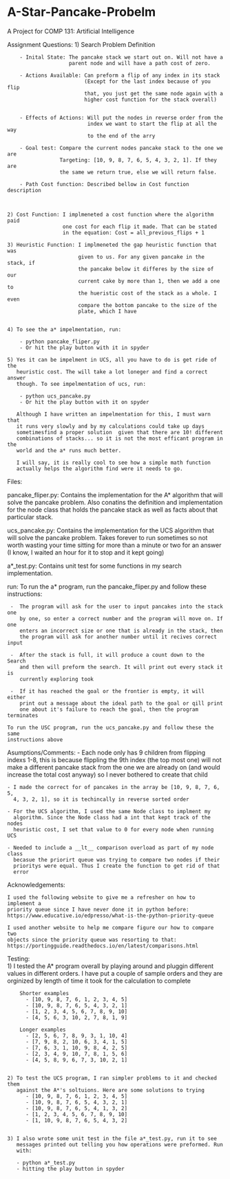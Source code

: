 # A-Star-Pancake-Probelm
A Project for COMP 131: Artificial Intelligence

Assignment Questions:
    1) Search Problem Definition
    
        - Inital State: The pancake stack we start out on. Will not have a
                        parent node and will have a path cost of zero.
                
        - Actions Available: Can preform a flip of any index in its stack 
                             (Except for the last index because of you flip 
                             that, you just get the same node again with a 
                             higher cost function for the stack overall)
                             
        
        - Effects of Actions: Will put the nodes in reverse order from the 
                              index we want to start the flip at all the way
                              to the end of the arry
        
        - Goal test: Compare the current nodes pancake stack to the one we are
                     Targeting: [10, 9, 8, 7, 6, 5, 4, 3, 2, 1]. If they are
                     the same we return true, else we will return false.
        
        - Path Cost function: Described bellow in Cost function description
        
         
    
    2) Cost Function: I implmeneted a cost function where the algorithm paid 
                      one cost for each flip it made. That can be stated
                      in the equation: Cost = all_previous_flips + 1 
    
    3) Heuristic Function: I implmeneted the gap heuristic function that was
                           given to us. For any given pancake in the stack, if
                           the pancake below it differes by the size of our
                           current cake by more than 1, then we add a one to 
                           the hueristic cost of the stack as a whole. I even
                           compare the bottom pancake to the size of the 
                           plate, which I have 
                           
    
    4) To see the a* impelmentation, run:
    
        - python pancake_fliper.py 
        - Or hit the play button with it in spyder
    
    5) Yes it can be impelment in UCS, all you have to do is get ride of the
       heuristic cost. The will take a lot loneger and find a correct answer
       though. To see impelmentation of ucs, run:
       
        - python ucs_pancake.py
        - Or hit the play button with it on spyder
        
       Although I have written an impelmentation for this, I must warn that 
       it runs very slowly and by my calculations could take up days 
       sometimesfind a proper solution  given that there are 10! different 
       combinations of stacks... so it is not the most efficant program in the
       world and the a* runs much better.
       
       I will say, it is really cool to see how a simple math function 
       actually helps the algorithm find were it needs to go.
    




Files:

  pancake_fliper.py:
    Contains the implementation for the A* algorithm that will solve the 
    pancake problem. Also conatins the definition and implementation for the
    node class that holds the pancake stack as well as facts about that 
    particular stack. 
    
  ucs_pancake.py:
    Contains the implementation for the UCS algorithm that will solve the 
    pancake problem. Takes forever to run sometimes so not worth wasting your
    time sitting for more than a minute or two for an answer (I know, I waited
    an hour for it to stop and it kept going)

  a*_test.py:
    Contains unit test for some functions in my search implementation.





run: 
    To run the a* program, run the pancake_fliper.py and follow these 
    instructions:
    
     -  The program will ask for the user to input pancakes into the stack one
        by one, so enter a correct number and the program will move on. If one
        enters an incorrect size or one that is already in the stack, then
        the program will ask for another number until it recives correct input
        
     -  After the stack is full, it will produce a count down to the Search
        and then will preform the search. It will print out every stack it is
        currently exploring took
    
     -  If it has reached the goal or the frontier is empty, it will either
        print out a message about the ideal path to the goal or qill print
        one about it's failure to reach the goal, then the program terminates
     
    To run the USC program, run the ucs_pancake.py and follow these the same
    instructions above





Asumptions/Comments:
    - Each node only has 9 children from flipping indexs 1-8, this is because 
      flippling the 9th index (the top most one) will not make a different 
      pancake stack from the one we are already on (and would increase the
      total cost anyway) so I never bothered to create that child
      
    - I made the correct for of pancakes in the array be [10, 9, 8, 7, 6, 5, 
      4, 3, 2, 1], so it is techincally in reverse sorted order
      
    - For the UCS algorithm, I used the same Node class to implment my 
      algorithm. Since the Node class had a int that kept track of the nodes
      heuristic cost, I set that value to 0 for every node when running UCS
     
    - Needed to include a __lt__ comparison overload as part of my node class
      becasue the priorirt queue was trying to compare two nodes if their 
      prioritys were equal. Thus I create the function to get rid of that 
      error


Acknowledgements:
   
    I used the following website to give me a refresher on how to implement a
    priority queue since I have never done it in python before: 
    https://www.educative.io/edpresso/what-is-the-python-priority-queue
    
    I used another website to help me compare figure our how to compare two 
    objects since the priority queue was resorting to that:
    https://portingguide.readthedocs.io/en/latest/comparisons.html


Testing:  
    1) I tested the A* program overall by playing around and pluggin different 
       values in different orders. I have put a couple of sample orders 
       and they are orginized by length of time it took for the calculation 
       to complete
    
        Shorter examples
          - [10, 9, 8, 7, 6, 1, 2, 3, 4, 5]
          - [10, 9, 8, 7, 6, 5, 4, 3, 2, 1]
          - [1, 2, 3, 4, 5, 6, 7, 8, 9, 10]
          - [4, 5, 6, 3, 10, 2, 7, 8, 1, 9]
          
        Longer examples
          - [2, 5, 6, 7, 8, 9, 3, 1, 10, 4]
          - [7, 9, 8, 2, 10, 6, 3, 4, 1, 5]
          - [7, 6, 3, 1, 10, 9, 8, 4, 2, 5]
          - [2, 3, 4, 9, 10, 7, 8, 1, 5, 6]
          - [4, 5, 8, 9, 6, 7, 3, 10, 2, 1]
          
          
    2) To test the UCS program, I ran simpler problems to it and checked them 
       against the A*'s soltuions. Here are some solutions to trying
          - [10, 9, 8, 7, 6, 1, 2, 3, 4, 5]
          - [10, 9, 8, 7, 6, 5, 4, 3, 2, 1]
          - [10, 9, 8, 7, 6, 5, 4, 1, 3, 2]
          - [1, 2, 3, 4, 5, 6, 7, 8, 9, 10]
          - [1, 10, 9, 8, 7, 6, 5, 4, 3, 2]
          
          
    3) I also wrote some unit test in the file a*_test.py, run it to see 
       messages printed out telling you how operations were preformed. Run 
       with:
       
       - python a*_test.py
       - hitting the play button in spyder
